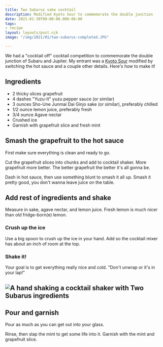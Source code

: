 ```yaml
---
title: Two Subarus sake cocktail
description: Modified Kyoto Sour to commemorate the double junction
date: 2021-01-30T00:00:00.000-06:00
tags:
- recipe
layout: layouts/post.njk
image: "/img/2021/01/two-subarus-completed.JPG"

---
```

We had a "cocktail off" cocktail competition to commemorate the double junction of Subaru and Jupiter. My entrant was a [Kyoto Sour](https://www.liquor.com/recipes/kyoto-sour/ "Kyoto Sour recipe at liquor.com") modified by switching the hot sauce and a couple other details. Here's how to make it!

## Ingredients

* 2 thicky slices grapefruit
* 4 dashes "Yuzu-It" yuzu pepper sauce (or similar)
* 3 ounces Sho-Une Junmai Dai Ginjo sake (or similar), preferably chilled
* 1/2 ounce lemon juice, preferably fresh
* 3/4 ounce Agave nectar
* Crushed ice
* Garnish with grapefruit slice and fresh mint

## Smash the grapefruit to the hot sauce

First make sure everything is clean and ready to go.

Cut the grapefruit slices into chunks and add to cocktail shaker. More grapefruit more better. The better grapefruit the better it's all gonna be.

Dash in hot sauce, then use something blunt to smash it all up. Smash it pretty good, you don't wanna leave juice on the table.

## Add rest of ingredients and shake

Measure in sake, agave nectar, and lemon juice. Fresh lemon is much nicer than old fridge-born(e) lemon. 

### Crush up the ice

Use a big spoon to crush up the ice in your hand. Add so the cocktail mixer has about an inch of room at the top.

### Shake it!

Your goal is to get everything really nice and cold. "Don't unwrap or it's in your lap!"

## ![A hand shaking a cocktail shaker with Two Subarus ingredients](/img/2021/01/shake-two-subies.gif "Shake it!")

## Pour and garnish

Pour as much as you can get out into your glass.

Rinse, then slap the mint to get some life into it. Garnish with the mint and grapefruit slice.
